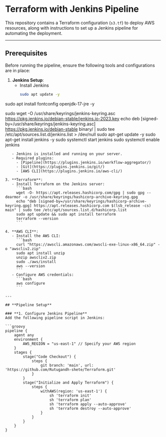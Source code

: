 # Terraform with Jenkins Pipeline

This repository contains a Terraform configuration (`s3.tf`) to deploy AWS resources, along with instructions to set up a Jenkins pipeline for automating the deployment.

---

## **Prerequisites**

Before running the pipeline, ensure the following tools and configurations are in place:

1. **Jenkins Setup**:
   - Install Jenkins
     ````bash
     sudo apt update -y
sudo apt install fontconfig openjdk-17-jre -y

sudo wget -O /usr/share/keyrings/jenkins-keyring.asc \
https://pkg.jenkins.io/debian-stable/jenkins.io-2023.key
echo deb [signed-by=/usr/share/keyrings/jenkins-keyring.asc] \
https://pkg.jenkins.io/debian-stable binary/ | sudo tee \
/etc/apt/sources.list.d/jenkins.list > /dev/null
sudo apt-get update -y
sudo apt-get install jenkins -y
sudo systemctl start jenkins
sudo systemctl enable jenkins
````
   - Jenkins is installed and running on your server.
   - Required plugins:
     - [Pipeline](https://plugins.jenkins.io/workflow-aggregator/)
     - [Git](https://plugins.jenkins.io/git/)
     - [AWS CLI](https://plugins.jenkins.io/aws-cli/)

3. **Terraform**:
   - Install Terraform on the Jenkins server:
     ```bash
     wget -O- https://apt.releases.hashicorp.com/gpg | sudo gpg --dearmor -o /usr/share/keyrings/hashicorp-archive-keyring.gpg
     echo "deb [signed-by=/usr/share/keyrings/hashicorp-archive-keyring.gpg] https://apt.releases.hashicorp.com $(lsb_release -cs) main" | sudo tee /etc/apt/sources.list.d/hashicorp.list
     sudo apt update && sudo apt install terraform
     terraform --version
     ```

4. **AWS CLI**:
   - Install the AWS CLI:
     ```bash
     curl "https://awscli.amazonaws.com/awscli-exe-linux-x86_64.zip" -o "awscliv2.zip"
     sudo apt install unzip 
     unzip awscliv2.zip
     sudo ./aws/install
     aws --version
     ```
   - Configure AWS credentials:
     ```bash
     aws configure
     ```

---

## **Pipeline Setup**

### **1. Configure Jenkins Pipeline**
Add the following pipeline script in Jenkins:

```groovy
pipeline {
    agent any
    environment {
        AWS_REGION = "us-east-1" // Specify your AWS region
    }
    stages {
        stage("Code Checkout") {
            steps {
                git branch: 'main', url: 'https://github.com/Rutugandh-shete/Terraform.git'
            }
        }
        stage("Initialize and Apply Terraform") {
            steps {
                withAWS(region: 'us-east-1') {
                    sh 'terraform init'
                    sh 'terraform plan'
                    sh 'terraform apply --auto-approve'
                    sh 'terraform destroy --auto-approve'
                }
            }
        }
    }
}
